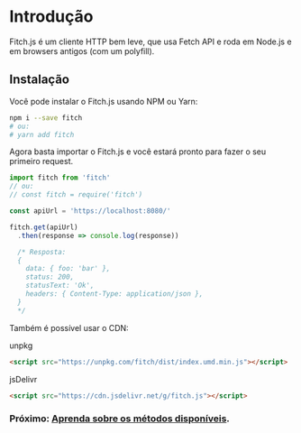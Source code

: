 # Introdução

Fitch.js é um cliente HTTP bem leve, que usa Fetch API e roda em Node.js e em browsers antigos (com um polyfill).

## Instalação

Você pode instalar o Fitch.js usando NPM ou Yarn:
```sh
npm i --save fitch
# ou:
# yarn add fitch
```

Agora basta importar o Fitch.js e você estará pronto para fazer o seu primeiro request.

```js
import fitch from 'fitch'
// ou:
// const fitch = require('fitch')

const apiUrl = 'https://localhost:8080/'

fitch.get(apiUrl)
  .then(response => console.log(response))

  /* Resposta:
  {
    data: { foo: 'bar' },
    status: 200,
    statusText: 'Ok',
    headers: { Content-Type: application/json },
  }
  */
```

Também é possível usar o CDN:

unpkg
```html
<script src="https://unpkg.com/fitch/dist/index.umd.min.js"></script>
```

jsDelivr
```html
<script src="https://cdn.jsdelivr.net/g/fitch.js"></script>
```

### **Próximo: [Aprenda sobre os métodos disponíveis](https://github.com/raphaelpor/fitch.js/blob/master/docs/pt-br/Methods.md).**
